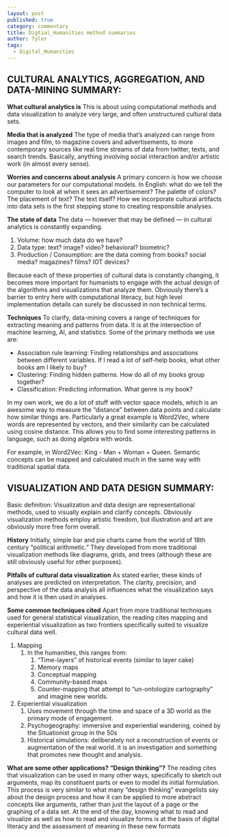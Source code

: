 ```yaml
---
layout: post
published: true
category: commentary
title: Digtial_Humanities method summaries
author: Tyler
tags:
  - Digital_Humanities
---
```

## **CULTURAL ANALYTICS, AGGREGATION, AND DATA-MINING SUMMARY:**

**What cultural analytics is**
This is about using computational methods and data visualization to analyze very large, and often unstructured cultural data sets. 

**Media that is analyzed**
The type of media that’s analyzed can range from images and film, to magazine covers and advertisements, to more contemporary sources like real time streams of data from twitter, texts, and search trends. Basically, anything involving social interaction and/or artistic work (in almost every sense).

**Worries and concerns about analysis**
A primary concern is how we choose our parameters for our computational models. In English: what do we tell the computer to look at when it sees an advertisement? The palette of colors? The placement of text? The text itself? How we incorporate cultural artifacts into data sets is the first stepping stone to creating responsible analyses.

**The state of data**
The data — however that may be defined — in cultural analytics is constantly expanding.
1. Volume: how much data do we have?
2. Data type: text? image? video? behavioral? biometric?
3. Production / Consumption: are the data coming from books? social media? magazines? films? IOT devices?

Because each of these properties of cultural data is constantly changing, it becomes more important for humanists to engage with the actual design of the algorithms and visualizations that analyze them. Obviously there’s a barrier to entry here with computational literacy, but high level implementation details can surely be discussed in non technical terms.

**Techniques**
To clarify, data-mining covers a range of techniques for extracting meaning and patterns from data. It is at the intersection of machine learning, AI, and statistics.
Some of the primary methods we use are:

- Association rule learning: Finding relationships and associations between different variables. If I read a lot of self-help books, what other books am I likely to buy? 
- Clustering: Finding hidden patterns. How do all of my books group together?
- Classification: Predicting information. What genre is my book?

In my own work, we do a lot of stuff with vector space models, which is an awesome way to measure the “distance” between data points and calculate how similar things are. Particularly a great example is Word2Vec, where words are represented by vectors, and their similarity can be calculated using cosine distance. This allows you to find some interesting patterns in language, such as doing algebra with words.

For example, in Word2Vec:
King - Man + Woman = Queen. Semantic concepts can be mapped and calculated much in the same way with traditional spatial data.


## **VISUALIZATION AND DATA DESIGN SUMMARY:**
Basic definition: 
Visualization and data design are representational methods, used to visually explain and clarify concepts. Obviously visualization methods employ artistic freedom, but illustration and art are obviously more free form overall. 

**History**
Initially, simple bar and pie charts came from the world of 18th century “political arithmetic.” They developed from more traditional visualization methods like diagrams, grids, and trees (although these are still obviously useful for other purposes).

**Pitfalls of cultural data visualization**
As stated earlier, these kinds of analyses are predicted on interpretation. The clarity, precision, and perspective of the data analysis all influences what the visualization says and how it is then used in analyses.

**Some common techniques cited**
Apart from more traditional techniques used for general statistical visualization, the reading cites mapping and experiential visualization as two frontiers specifically suited to visualize cultural data well.

1. Mapping
    1. In the humanities, this ranges from:
        1. “Time-layers” of historical events (similar to layer cake)
        2. Memory maps
        3. Conceptual mapping
        4. Community-based maps
        5. Counter-mapping that attempt to “un-ontologize cartography” and imagine new worlds. 
3. Experiential visualization
    1. Uses movement through the time and space of a 3D world as the primary mode of engagement. 
    2. Psychogeography: immersive and experiential wandering, coined by the Situationist group in the 50s
    3. Historical simulations: deliberately not a reconstruction of events or augmentation of the real world. it is an investigation and something that promotes new thought and analysis.

**What are some other applications? “Design thinking”?**
The reading cites that visualization can be used in many other ways, specifically to sketch out arguments, map its constituent parts or even to model its initial formulation. This process is very similar to what many “design thinking” evangelists say about the design process and how it can be applied to more abstract concepts like arguments, rather than just the layout of a page or the graphing of a data set. At the end of the day, knowing what to read and visualize as well as how to read and visualize forms is at the basis of digital literacy and the assessment of meaning in these new formats 
